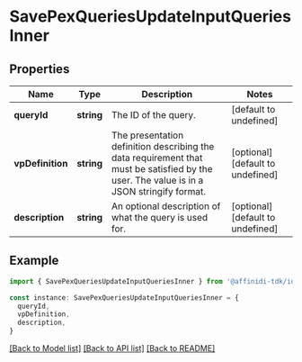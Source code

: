 # SavePexQueriesUpdateInputQueriesInner

## Properties

| Name             | Type       | Description                                                                                                                              | Notes                             |
| ---------------- | ---------- | ---------------------------------------------------------------------------------------------------------------------------------------- | --------------------------------- |
| **queryId**      | **string** | The ID of the query.                                                                                                                     | [default to undefined]            |
| **vpDefinition** | **string** | The presentation definition describing the data requirement that must be satisfied by the user. The value is in a JSON stringify format. | [optional] [default to undefined] |
| **description**  | **string** | An optional description of what the query is used for.                                                                                   | [optional] [default to undefined] |

## Example

```typescript
import { SavePexQueriesUpdateInputQueriesInner } from '@affinidi-tdk/iota-client'

const instance: SavePexQueriesUpdateInputQueriesInner = {
  queryId,
  vpDefinition,
  description,
}
```

[[Back to Model list]](../README.md#documentation-for-models) [[Back to API list]](../README.md#documentation-for-api-endpoints) [[Back to README]](../README.md)
